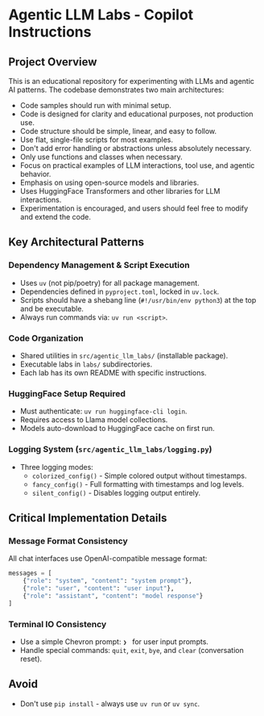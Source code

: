 # Agentic LLM Labs - Copilot Instructions

## Project Overview

This is an educational repository for experimenting with LLMs and agentic AI patterns. The codebase demonstrates two main architectures:

- Code samples should run with minimal setup.
- Code is designed for clarity and educational purposes, not production use.
- Code structure should be simple, linear, and easy to follow.
- Use flat, single-file scripts for most examples.
- Don't add error handling or abstractions unless absolutely necessary.
- Only use functions and classes when necessary.
- Focus on practical examples of LLM interactions, tool use, and agentic behavior.
- Emphasis on using open-source models and libraries.
- Uses HuggingFace Transformers and other libraries for LLM interactions.
- Experimentation is encouraged, and users should feel free to modify and extend the code.

## Key Architectural Patterns

### Dependency Management & Script Execution

- Uses `uv` (not pip/poetry) for all package management.
- Dependencies defined in `pyproject.toml`, locked in `uv.lock`.
- Scripts should have a shebang line (`#!/usr/bin/env python3`) at the top and be executable.
- Always run commands via: `uv run <script>`.

### Code Organization

- Shared utilities in `src/agentic_llm_labs/` (installable package).
- Executable labs in `labs/` subdirectories.
- Each lab has its own README with specific instructions.

### HuggingFace Setup Required

- Must authenticate: `uv run huggingface-cli login`.
- Requires access to Llama model collections.
- Models auto-download to HuggingFace cache on first run.

### Logging System (`src/agentic_llm_labs/logging.py`)

- Three logging modes:
  - `colorized_config()` - Simple colored output without timestamps.
  - `fancy_config()` - Full formatting with timestamps and log levels.
  - `silent_config()` - Disables logging output entirely.

## Critical Implementation Details

### Message Format Consistency

All chat interfaces use OpenAI-compatible message format:

```python
messages = [
    {"role": "system", "content": "system prompt"},
    {"role": "user", "content": "user input"},
    {"role": "assistant", "content": "model response"}
]
```

### Terminal IO Consistency

- Use a simple Chevron prompt: `❯ ` for user input prompts.
- Handle special commands: `quit`, `exit`, `bye`, and `clear` (conversation reset).

## Avoid

- Don't use `pip install` - always use `uv run` or `uv sync`.
